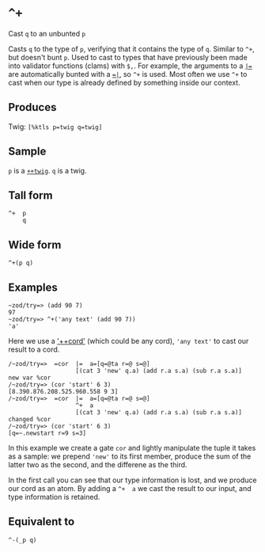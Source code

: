 `^+`
====

Cast `q` to an unbunted `p`

Casts `q` to the type of `p`, verifying that it contains
the type of `q`. Similar to `^+`, but doesn't bunt `p`. Used to
cast to types that have previously been made into validator
functions (clams) with `$,`. For example, the arguments to a [`|=`]() are
automatically bunted with a [`=|`](), so `^+` is used. Most often we use `^+` to cast when our type is already defined by something inside our context.

Produces
--------

Twig: `[%ktls p=twig q=twig]`

Sample
------

`p` is a [`++twig`](). `q` is a twig.

Tall form
---------

    ^+  p
        q

Wide form
---------

    ^+(p q)

Examples
--------

    ~zod/try=> (add 90 7)
    97
    ~zod/try=> ^+('any text' (add 90 7))
    'a'

Here we use a ['++cord']() (which could be any cord), `'any text'` to cast our
result to a cord.

    /~zod/try=>  =cor  |=  a=[q=@ta r=@ s=@]
                       [(cat 3 'new' q.a) (add r.a s.a) (sub r.a s.a)]
    new var %cor
    /~zod/try=> (cor 'start' 6 3)
    [8.390.876.208.525.960.558 9 3]
    /~zod/try=>  =cor  |=  a=[q=@ta r=@ s=@]
                       ^+  a
                       [(cat 3 'new' q.a) (add r.a s.a) (sub r.a s.a)]
    changed %cor
    /~zod/try=> (cor 'start' 6 3)
    [q=~.newstart r=9 s=3]

In this example we create a gate `cor` and lightly manipulate the tuple
it takes as a sample: we prepend `'new'` to its first member, produce
the sum of the latter two as the second, and the differene as the third.

In the first call you can see that our type information is lost, and we
produce our cord as an atom. By adding a `^+  a` we cast the result to
our input, and type information is retained.

Equivalent to
-------------

    ^-(_p q)
